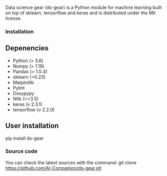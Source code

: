 Data science gear (ds-gear) is a Python module for machine learning built on top of sklearn, tensorflow and keras and is distributed under the Mit license.
### Installation
## Depenencies
- Python (> 3.6)
- Numpy (> 1.19)
- Pandas (> 1.0.4)
- sklearn (>0.23)
- Matplotlib
- Pylint
- Doxypypy
- Nltk (==3.5)
- keras (v 2.3.1)
- tensorflow (v 2.2.0)
## User installation
pip install ds-gear

### Source code
You can check the latest sources with the command:
git clone https://github.com/AI-Companion/ds-gear.git
